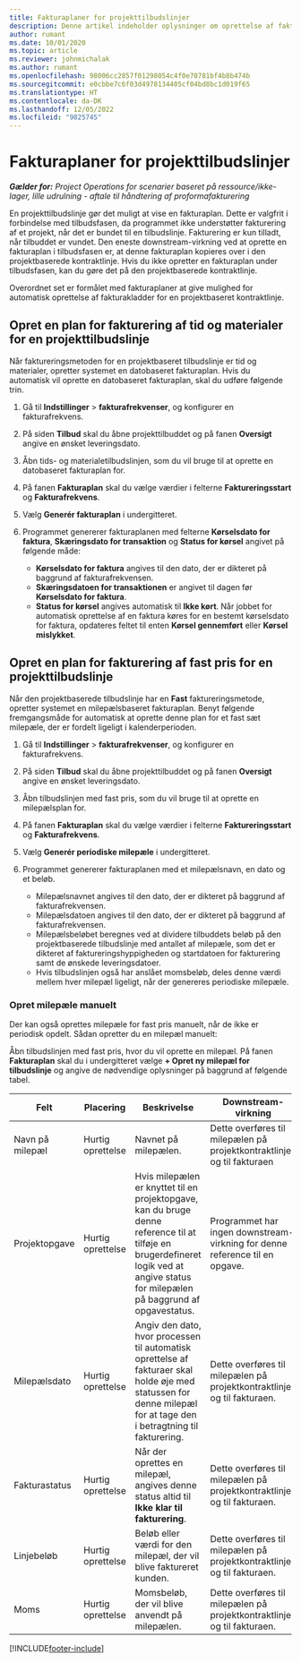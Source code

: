 ```yaml
---
title: Fakturaplaner for projekttilbudslinjer
description: Denne artikel indeholder oplysninger om oprettelse af fakturaplaner og milepæle for tilbudslinjer.
author: rumant
ms.date: 10/01/2020
ms.topic: article
ms.reviewer: johnmichalak
ms.author: rumant
ms.openlocfilehash: 98006cc2857f01298054c4f0e70781bf4b8b474b
ms.sourcegitcommit: e0cbbe7c6f03d4978134405cf04bd8bc1d019f65
ms.translationtype: HT
ms.contentlocale: da-DK
ms.lasthandoff: 12/05/2022
ms.locfileid: "9825745"
---
```

# <a name="invoice-schedules-on-project-quote-lines"></a>Fakturaplaner for projekttilbudslinjer

_**Gælder for:** Project Operations for scenarier baseret på ressource/ikke-lager, lille udrulning - aftale til håndtering af proformafakturering_

En projekttilbudslinje gør det muligt at vise en fakturaplan. Dette er valgfrit i forbindelse med tilbudsfasen, da programmet ikke understøtter fakturering af et projekt, når det er bundet til en tilbudslinje. Fakturering er kun tilladt, når tilbuddet er vundet. Den eneste downstream-virkning ved at oprette en fakturaplan i tilbudsfasen er, at denne fakturaplan kopieres over i den projektbaserede kontraktlinje. Hvis du ikke opretter en fakturaplan under tilbudsfasen, kan du gøre det på den projektbaserede kontraktlinje.

Overordnet set er formålet med fakturaplaner at give mulighed for automatisk oprettelse af fakturakladder for en projektbaseret kontraktlinje. 

## <a name="create-a-time-and-material-invoice-schedule-for-a-project-quote-line"></a>Opret en plan for fakturering af tid og materialer for en projekttilbudslinje

Når faktureringsmetoden for en projektbaseret tilbudslinje er tid og materialer, opretter systemet en datobaseret fakturaplan. Hvis du automatisk vil oprette en datobaseret fakturaplan, skal du udføre følgende trin.

1. Gå til **Indstillinger** > **fakturafrekvenser**, og konfigurer en fakturafrekvens.
2. På siden **Tilbud** skal du åbne projekttilbuddet og på fanen **Oversigt** angive en ønsket leveringsdato.
3. Åbn tids- og materialetilbudslinjen, som du vil bruge til at oprette en datobaseret fakturaplan for. 
4. På fanen **Fakturaplan** skal du vælge værdier i felterne **Faktureringsstart** og **Fakturafrekvens**. 
5. Vælg **Generér fakturaplan** i undergitteret.
6. Programmet genererer fakturaplanen med felterne **Kørselsdato for faktura**, **Skæringsdato for transaktion** og **Status for kørsel** angivet på følgende måde:

    - **Kørselsdato for faktura** angives til den dato, der er dikteret på baggrund af fakturafrekvensen.
    - **Skæringsdatoen for transaktionen** er angivet til dagen før **Kørselsdato for faktura**.
    - **Status for kørsel** angives automatisk til **Ikke kørt**. Når jobbet for automatisk oprettelse af en faktura køres for en bestemt kørselsdato for faktura, opdateres feltet til enten **Kørsel gennemført** eller **Kørsel mislykket**.

## <a name="create-a-fixed-price-invoice-schedule-for-a-project-quote-line"></a>Opret en plan for fakturering af fast pris for en projekttilbudslinje

Når den projektbaserede tilbudslinje har en **Fast** faktureringsmetode, opretter systemet en milepælsbaseret fakturaplan. Benyt følgende fremgangsmåde for automatisk at oprette denne plan for et fast sæt milepæle, der er fordelt ligeligt i kalenderperioden.

1. Gå til **Indstillinger** > **fakturafrekvenser**, og konfigurer en fakturafrekvens.
2. På siden **Tilbud** skal du åbne projekttilbuddet og på fanen **Oversigt** angive en ønsket leveringsdato.
3. Åbn tilbudslinjen med fast pris, som du vil bruge til at oprette en milepælsplan for. 
4. På fanen **Fakturaplan** skal du vælge værdier i felterne **Faktureringsstart** og **Fakturafrekvens**. 
5. Vælg **Generér periodiske milepæle** i undergitteret.
6. Programmet genererer fakturaplanen med et milepælsnavn, en dato og et beløb.

    - Milepælsnavnet angives til den dato, der er dikteret på baggrund af fakturafrekvensen.
    - Milepælsdatoen angives til den dato, der er dikteret på baggrund af fakturafrekvensen.
    - Milepælsbeløbet beregnes ved at dividere tilbuddets beløb på den projektbaserede tilbudslinje med antallet af milepæle, som det er dikteret af faktureringshyppigheden og startdatoen for fakturering samt de ønskede leveringsdatoer.
    - Hvis tilbudslinjen også har anslået momsbeløb, deles denne værdi mellem hver milepæl ligeligt, når der genereres periodiske milepæle.

### <a name="manually-create-milestones"></a>Opret milepæle manuelt

Der kan også oprettes milepæle for fast pris manuelt, når de ikke er periodisk opdelt. Sådan opretter du en milepæl manuelt:

Åbn tilbudslinjen med fast pris, hvor du vil oprette en milepæl. På fanen **Fakturaplan** skal du i undergitteret vælge **+ Opret ny milepæl for tilbudslinje** og angive de nødvendige oplysninger på baggrund af følgende tabel.

| **Felt** | **Placering** | **Beskrivelse** | **Downstream-virkning** |
| --- | --- | --- | --- |
| Navn på milepæl | Hurtig oprettelse | Navnet på milepælen. | Dette overføres til milepælen på projektkontraktlinjen og til fakturaen |
| Projektopgave | Hurtig oprettelse | Hvis milepælen er knyttet til en projektopgave, kan du bruge denne reference til at tilføje en brugerdefineret logik ved at angive status for milepælen på baggrund af opgavestatus. | Programmet har ingen downstream-virkning for denne reference til en opgave. |
| Milepælsdato | Hurtig oprettelse | Angiv den dato, hvor processen til automatisk oprettelse af fakturaer skal holde øje med statussen for denne milepæl for at tage den i betragtning til fakturering. | Dette overføres til milepælen på projektkontraktlinjen og til fakturaen. |
| Fakturastatus | Hurtig oprettelse | Når der oprettes en milepæl, angives denne status altid til **Ikke klar til fakturering**. | Dette overføres til milepælen på projektkontraktlinjen og til fakturaen. |
| Linjebeløb | Hurtig oprettelse | Beløb eller værdi for den milepæl, der vil blive faktureret kunden. | Dette overføres til milepælen på projektkontraktlinjen og til fakturaen. |
| Moms | Hurtig oprettelse | Momsbeløb, der vil blive anvendt på milepælen. | Dette overføres til milepælen på projektkontraktlinjen og til fakturaen. |


[!INCLUDE[footer-include](../includes/footer-banner.md)]

